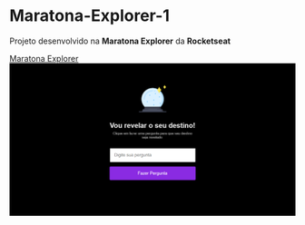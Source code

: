 # Maratona-Explorer-1
Projeto desenvolvido na **Maratona Explorer** da **Rocketseat**

[Maratona Explorer](https://geanbressan.github.io/Maratona-Explorer-1/)
![Preview do projeto](./maratona-explorer-preview.png)
